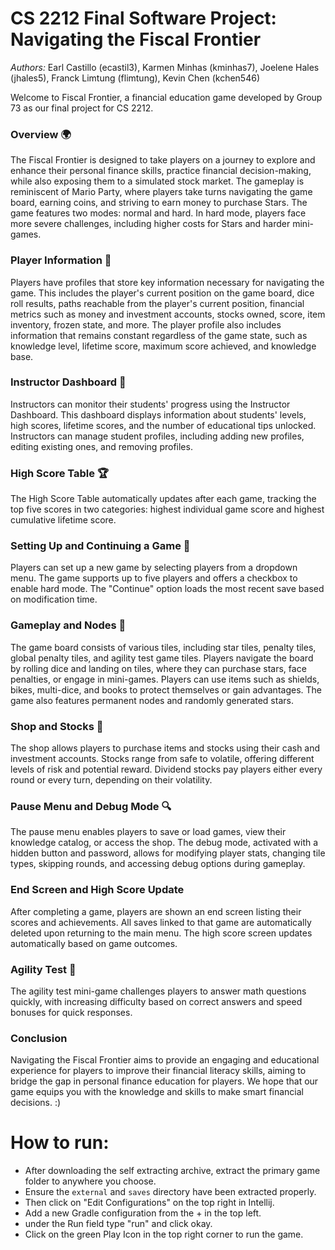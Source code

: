 # CS 2212 Final Software Project: Navigating the Fiscal Frontier
*Authors:* Earl Castillo (ecastil3), Karmen Minhas (kminhas7), Joelene Hales (jhales5), Franck Limtung (flimtung), 
Kevin Chen (kchen546)

Welcome to Fiscal Frontier, a financial education game developed by Group 73 as our final project for CS 2212.

### Overview 🌍
The Fiscal Frontier is designed to take players on a journey to explore and enhance their personal finance skills, practice 
financial decision-making, while also exposing them to a simulated stock market. The gameplay is reminiscent of Mario 
Party, where players take turns navigating the game board, earning coins, and striving to earn money to purchase Stars. 
The game features two modes: normal and hard. In hard mode, players face more severe challenges, including higher costs 
for Stars and harder mini-games.


### Player Information 👤
Players have profiles that store key information necessary for navigating the game. This includes the player's current 
position on the game board, dice roll results, paths reachable from the player's current position, financial metrics 
such as money and investment accounts, stocks owned, score, item inventory, frozen state, and more. The player profile 
also includes information that remains constant regardless of the game state, such as knowledge level, lifetime score, 
maximum score achieved, and knowledge base.


### Instructor Dashboard 📝
Instructors can monitor their students' progress using the Instructor Dashboard. This dashboard displays information 
about students' levels, high scores, lifetime scores, and the number of educational tips unlocked. Instructors can 
manage student profiles, including adding new profiles, editing existing ones, and removing profiles.


### High Score Table 🏆
The High Score Table automatically updates after each game, tracking the top five scores in two categories: highest 
individual game score and highest cumulative lifetime score.


### Setting Up and Continuing a Game 🚦
Players can set up a new game by selecting players from a dropdown menu. The game supports up to five players and 
offers a checkbox to enable hard mode. The "Continue" option loads the most recent save based on modification time.


### Gameplay and Nodes 🎲
The game board consists of various tiles, including star tiles, penalty tiles, global penalty tiles, and agility test 
game tiles. Players navigate the board by rolling dice and landing on tiles, where they can purchase stars, face 
penalties, or engage in mini-games. Players can use items such as shields, bikes, multi-dice, and books to protect 
themselves or gain advantages. The game also features permanent nodes and randomly generated stars.


### Shop and Stocks 🛒
The shop allows players to purchase items and stocks using their cash and investment accounts. Stocks range from safe to 
volatile, offering different levels of risk and potential reward. Dividend stocks pay players either every round or 
every turn, depending on their volatility.


### Pause Menu and Debug Mode 🔍
The pause menu enables players to save or load games, view their knowledge catalog, or access the shop. The debug mode, 
activated with a hidden button and password, allows for modifying player stats, changing tile types, skipping rounds, 
and accessing debug options during gameplay.


### End Screen and High Score Update 
After completing a game, players are shown an end screen listing their scores and achievements. All saves linked to that 
game are automatically deleted upon returning to the main menu. The high score screen updates automatically based on 
game outcomes.


### Agility Test 🏃
The agility test mini-game challenges players to answer math questions quickly, with increasing difficulty based on 
correct answers and speed bonuses for quick responses.


### Conclusion
Navigating the Fiscal Frontier aims to provide an engaging and educational experience for players to improve their 
financial literacy  skills, aiming to bridge the gap in personal finance education for players. We hope that our game 
equips you with the knowledge and skills to make smart financial decisions. :)


# How to run:
- After downloading the self extracting archive, extract the primary game folder to anywhere you choose.
- Ensure the `external` and `saves` directory have been extracted properly.
- Then click on "Edit Configurations" on the top right in Intellij. 
- Add a new Gradle configuration from the + in the top left. 
- under the Run field type "run" and click okay. 
- Click on the green Play Icon in the top right corner to run the game. 